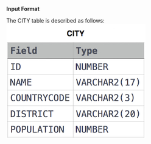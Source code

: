 **Input Format**

The CITY table is described as follows:
![alt text](https://github.com/vectormars/Hackerrank/blob/master/SOL/Basic%20Select/CITY.jpg)
